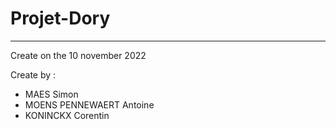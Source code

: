 # Projet-Dory
***
Create on the 10 november 2022

Create by :
- MAES Simon 
- MOENS PENNEWAERT Antoine
- KONINCKX Corentin



